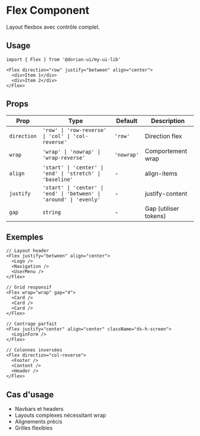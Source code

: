# Flex Component

Layout flexbox avec contrôle complet.

## Usage

```tsx
import { Flex } from '@dorian-ui/my-ui-lib'

<Flex direction="row" justify="between" align="center">
  <div>Item 1</div>
  <div>Item 2</div>
</Flex>
```

## Props

| Prop | Type | Default | Description |
|------|------|---------|-------------|
| `direction` | `'row' \| 'row-reverse' \| 'col' \| 'col-reverse'` | `'row'` | Direction flex |
| `wrap` | `'wrap' \| 'nowrap' \| 'wrap-reverse'` | `'nowrap'` | Comportement wrap |
| `align` | `'start' \| 'center' \| 'end' \| 'stretch' \| 'baseline'` | - | align-items |
| `justify` | `'start' \| 'center' \| 'end' \| 'between' \| 'around' \| 'evenly'` | - | justify-content |
| `gap` | `string` | - | Gap (utiliser tokens) |

## Exemples

```tsx
// Layout header
<Flex justify="between" align="center">
  <Logo />
  <Navigation />
  <UserMenu />
</Flex>

// Grid responsif
<Flex wrap="wrap" gap="4">
  <Card />
  <Card />
  <Card />
</Flex>

// Centrage parfait
<Flex justify="center" align="center" className="ds-h-screen">
  <LoginForm />
</Flex>

// Colonnes inversées
<Flex direction="col-reverse">
  <Footer />
  <Content />
  <Header />
</Flex>
```

## Cas d'usage

- Navbars et headers
- Layouts complexes nécessitant wrap
- Alignements précis
- Grilles flexibles
